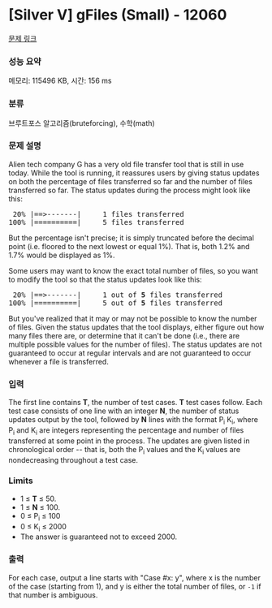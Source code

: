 # [Silver V] gFiles (Small) - 12060 

[문제 링크](https://www.acmicpc.net/problem/12060) 

### 성능 요약

메모리: 115496 KB, 시간: 156 ms

### 분류

브루트포스 알고리즘(bruteforcing), 수학(math)

### 문제 설명

<p>Alien tech company G has a very old file transfer tool that is still in use today. While the tool is running, it reassures users by giving status updates on both the percentage of files transferred so far and the number of files transferred so far. The status updates during the process might look like this:</p>

<pre> 20% |==>-------|     1 files transferred
100% |==========|     5 files transferred
</pre>

<p>But the percentage isn't precise; it is simply truncated before the decimal point (i.e. floored to the next lowest or equal 1%). That is, both 1.2% and 1.7% would be displayed as 1%.</p>

<p>Some users may want to know the exact total number of files, so you want to modify the tool so that the status updates look like this:</p>

<pre> 20% |==>-------|     1 out of <strong>5</strong> files transferred
100% |==========|     5 out of <strong>5</strong> files transferred
</pre>

<p>But you've realized that it may or may not be possible to know the number of files. Given the status updates that the tool displays, either figure out how many files there are, or determine that it can't be done (i.e., there are multiple possible values for the number of files). The status updates are not guaranteed to occur at regular intervals and are not guaranteed to occur whenever a file is transferred.</p>

### 입력 

 <p>The first line contains <strong>T</strong>, the number of test cases. <strong>T</strong> test cases follow. Each test case consists of one line with an integer <strong>N</strong>, the number of status updates output by the tool, followed by <strong>N</strong> lines with the format P<sub>i</sub> K<sub>i</sub>, where P<sub>i</sub> and K<sub>i</sub> are integers representing the percentage and number of files transferred at some point in the process. The updates are given listed in chronological order -- that is, both the P<sub>i</sub> values and the K<sub>i</sub> values are nondecreasing throughout a test case.</p>

<h3>Limits</h3>

<ul>
	<li>1 ≤ <strong>T</strong> ≤ 50.</li>
	<li>1 ≤ <strong>N</strong> ≤ 100.</li>
	<li>0 ≤ P<sub>i</sub> ≤ 100</li>
	<li>0 ≤ K<sub>i</sub> ≤ 2000</li>
	<li>The answer is guaranteed not to exceed 2000.</li>
</ul>

### 출력 

 <p>For each case, output a line starts with "Case #x: y", where x is the number of the case (starting from 1), and y is either the total number of files, or <code>-1</code> if that number is ambiguous.</p>

